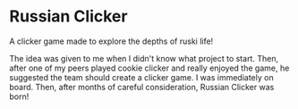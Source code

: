 # Russian Clicker
A clicker game made to explore the depths of ruski life!

The idea was given to me when I didn't know what project to start.
Then, after one of my peers played cookie clicker and really enjoyed
the game, he suggested the team should create a clicker game. I was
immediately on board. Then, after months of careful consideration,
Russian Clicker was born!

